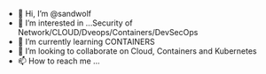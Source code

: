 - 👋 Hi, I’m @sandwolf
- 👀 I’m interested in ...Security of Network/CLOUD/Dveops/Containers/DevSecOps
- 🌱 I’m currently learning CONTAINERS
- 💞️ I’m looking to collaborate on Cloud, Containers and Kubernetes
- 📫 How to reach me ...

<!---
aj/aj is a ✨ special ✨ repository because its `README.md` (this file) appears on your GitHub profile.
You can click the Preview link to take a look at your changes.
--->
